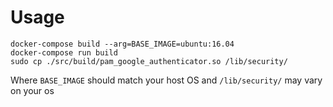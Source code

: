 
# Usage

```
docker-compose build --arg=BASE_IMAGE=ubuntu:16.04
docker-compose run build
sudo cp ./src/build/pam_google_authenticator.so /lib/security/
```

Where `BASE_IMAGE` should match your host OS and `/lib/security/` may vary on
your os